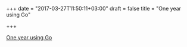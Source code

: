 +++
date = "2017-03-27T11:50:11+03:00"
draft = false
title = "One year using Go"

+++

<p><a href="https://dev.to/bugfenderapp/one-year-using-go">One year using Go</a></p>